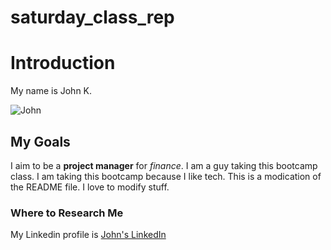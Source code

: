 # saturday_class_rep

# Introduction
My name is John K.

![John](https://images.app.goo.gl/cf2RHgBHZHaYGJwJ6)

## My Goals
I aim to be a **project manager** for *finance*. 
I am a guy taking this bootcamp class.
I am taking this bootcamp because I like tech.
This is a modication of the README file. I love to modify stuff.

### Where to Research Me
My Linkedin profile is [John's LinkedIn](https://www.linkedin.com/in/john-kelly-mcsa-57aa0216b/)


